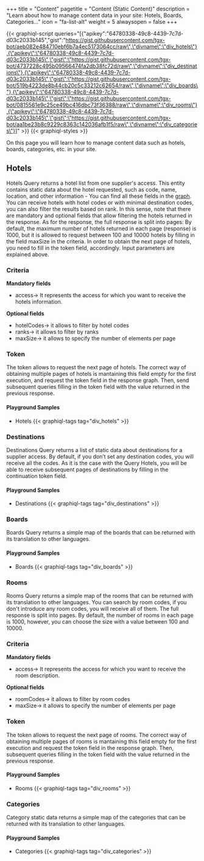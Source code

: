 +++
title = "Content"
pagetitle = "Content (Static Content)"
description = "Learn about how to manage content data in your site: Hotels, Boards, Categories..."
icon = "fa-list-alt"
weight = 5
alwaysopen = false
+++

{{< graphiql-script queries="[{\"apikey\":\"64780338-49c8-4439-7c7d-d03c2033b145\",\"gist\":\"https://gist.githubusercontent.com/tgx-bot/aeb082e484710ebf6b7a4ec5173064cc/raw\",\"divname\":\"div_hotels\"},{\"apikey\":\"64780338-49c8-4439-7c7d-d03c2033b145\",\"gist\":\"https://gist.githubusercontent.com/tgx-bot/4737228c495b09566474fa2db38fc72d/raw\",\"divname\":\"div_destinations\"},{\"apikey\":\"64780338-49c8-4439-7c7d-d03c2033b145\",\"gist\":\"https://gist.githubusercontent.com/tgx-bot/519b4223de8b44cb20c5c33212c62654/raw\",\"divname\":\"div_boards\"},{\"apikey\":\"64780338-49c8-4439-7c7d-d03c2033b145\",\"gist\":\"https://gist.githubusercontent.com/tgx-bot/0815561e9c25ce49bc416dbc73f36388/raw\",\"divname\":\"div_rooms\"},{\"apikey\":\"64780338-49c8-4439-7c7d-d03c2033b145\",\"gist\":\"https://gist.githubusercontent.com/tgx-bot/aa1be23b8c9229c8363c142036afb1f5/raw\",\"divname\":\"div_categories\"}]" >}}
{{< graphiql-styles >}}

On this page you will learn how to manage content data such as hotels, boards, categories, etc. in your site.

## Hotels

Hotels Query returns a hotel list from one supplier's access. This entity contains static data about the hotel requested, such as code, name, location, and other information - You can find all these fields in the [graph](https://api.travelgatex.com/). You can receive hotels with hotel codes or with minimal destination codes, you can also filter the results based on rank. In this sense, note that there are mandatory and optional fields that allow filtering the hotels returned in the response. 
As for the response, the full response is split into pages: By default, the maximum number of hotels returned in each page (response) is 1000, but it is allowed to request between 100 and 10000 hotels by filling in the field maxSize in the criteria. In order to obtain the next page of hotels, you need to fill in the token field, accordingly. Input parameters are explained above.

### Criteria
**Mandatory fields**  
- access-> It represents the access for which you want to receive the hotels information.  

**Optional fields**  
- hotelCodes-> it allows to filter by hotel codes  
- ranks-> it allows to filter by ranks  
- maxSize-> it allows to specify the number of elements per page  

### Token
The token allows to request the next page of hotels. The correct way of obtaining multiple pages of hotels is mantaining this field empty for the first execution, and request the token field in the response graph. Then, send subsequent queries filling in the token field with the value returned in the previous response.

#### Playground Samples

* Hotels
{{< graphiql-tags tag="div_hotels" >}}

### Destinations

Destinations Query returns a list of static data about destinations for a supplier access. By default, if you don’t set any destination codes, you will receive all the codes. As it is the case with the Query Hotels, you will be able to receive subsequent pages of destinations by filling in the continuation token field.

#### Playground Samples

* Destinations
{{< graphiql-tags tag="div_destinations" >}}

### Boards

Boards Query returns a simple map of the boards that can be returned with its translation to other languages.

#### Playground Samples

* Boards
{{< graphiql-tags tag="div_boards" >}}

### Rooms

Rooms Query returns a simple map of the rooms that can be returned with its translation to other languages. You can search by room codes, if you don't introduce any room codes, you will receive all of them. The full response is split into pages. By default, the number of rooms in each page is 1000, however, you can choose the size with a value between 100 and 10000.

### Criteria
**Mandatory fields**  
- access-> It represents the access for which you want to receive the room description.  

**Optional fields**  
- roomCodes-> it allows to filter by room codes  
- maxSize-> it allows to specify the number of elements per page  

### Token
The token allows to request the next page of rooms. The correct way of obtaining multiple pages of rooms is mantaining this field empty for the first execution and request the token field in the response graph. Then, subsequent queries filling in the token field with the value returned in the previous response.

#### Playground Samples

* Rooms
{{< graphiql-tags tag="div_rooms" >}}

### Categories

Category static data returns a simple map of the categories that can be returned with its translation to other languages.

#### Playground Samples

* Categories
{{< graphiql-tags tag="div_categories" >}}
